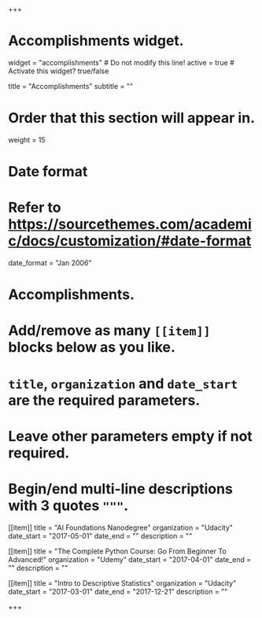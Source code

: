 +++
# Accomplishments widget.
widget = "accomplishments"  # Do not modify this line!
active = true  # Activate this widget? true/false

title = "Accomplish&shy;ments"
subtitle = ""

# Order that this section will appear in.
weight = 15

# Date format
#   Refer to https://sourcethemes.com/academic/docs/customization/#date-format
date_format = "Jan 2006"

# Accomplishments.
#   Add/remove as many `[[item]]` blocks below as you like.
#   `title`, `organization` and `date_start` are the required parameters.
#   Leave other parameters empty if not required.
#   Begin/end multi-line descriptions with 3 quotes `"""`.

[[item]]
  title = "AI Foundations Nanodegree"
  organization = "Udacity"
  date_start = "2017-05-01"
  date_end = ""
  description = ""

[[item]]
  title = "The Complete Python Course: Go From Beginner To Advanced!"
  organization = "Udemy"
  date_start = "2017-04-01"
  date_end = ""
  description = ""
  
[[item]]
  title = "Intro to Descriptive Statistics"
  organization = "Udacity"
  date_start = "2017-03-01"
  date_end = "2017-12-21"
  description = ""

+++
